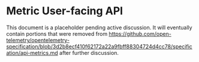 # Metric User-facing API

This document is a placeholder pending active discussion.  It will
eventually contain portions that were removed from
https://github.com/open-telemetry/opentelemetry-specification/blob/3d2b8ecf410f62172a22a9fbff88304724d4cc78/specification/api-metrics.md
after further discussion.
